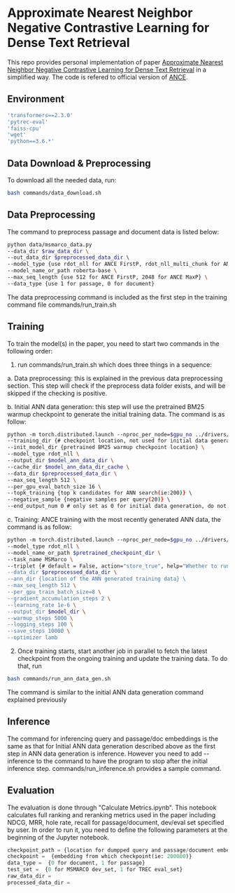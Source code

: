 # Approximate Nearest Neighbor Negative Contrastive Learning for Dense Text Retrieval

This repo provides personal implementation of paper [Approximate Nearest Neighbor Negative Contrastive Learning for Dense Text Retrieval](https://arxiv.org/pdf/2007.00808.pdf) in a simplified way. The code is refered to official version of [ANCE](https://github.com/microsoft/ANCE).

## Environment
```bash
'transformers==2.3.0' 
'pytrec-eval'
'faiss-cpu'
'wget'
'python==3.6.*'
```
## Data Download & Preprocessing

To download all the needed data, run:
```bash
bash commands/data_download.sh 
```

## Data Preprocessing
The command to preprocess passage and document data is listed below:

```bash
python data/msmarco_data.py 
--data_dir $raw_data_dir \
--out_data_dir $preprocessed_data_dir \ 
--model_type {use rdot_nll for ANCE FirstP, rdot_nll_multi_chunk for ANCE MaxP} \ 
--model_name_or_path roberta-base \ 
--max_seq_length {use 512 for ANCE FirstP, 2048 for ANCE MaxP} \ 
--data_type {use 1 for passage, 0 for document}
```

The data preprocessing command is included as the first step in the training command file commands/run_train.sh

## Training

To train the model(s) in the paper, you need to start two commands in the following order:

1. run commands/run_train.sh which does three things in a sequence:

a. Data preprocessing: this is explained in the previous data preprocessing section. This step will check if the preprocess data folder exists, and will be skipped if the checking is positive.

b. Initial ANN data generation: this step will use the pretrained BM25 warmup checkpoint to generate the initial training data. The command is as follow:
```bash
python -m torch.distributed.launch --nproc_per_node=$gpu_no ../drivers/run_ann_data_gen.py 
--training_dir {# checkpoint location, not used for initial data generation} \ 
--init_model_dir {pretrained BM25 warmup checkpoint location} \ 
--model_type rdot_nll \
--output_dir $model_ann_data_dir \
--cache_dir $model_ann_data_dir_cache \
--data_dir $preprocessed_data_dir \
--max_seq_length 512 \
--per_gpu_eval_batch_size 16 \
--topk_training {top k candidates for ANN search(ie:200)} \ 
--negative_sample {negative samples per query(20)} \ 
--end_output_num 0 # only set as 0 for initial data generation, do not set this otherwise
```

c. Training: ANCE training with the most recently generated ANN data, the command is as follow:

```bash
python -m torch.distributed.launch --nproc_per_node=$gpu_no ../drivers/run_ann.py 
--model_type rdot_nll \
--model_name_or_path $pretrained_checkpoint_dir \
--task_name MSMarco \
--triplet {# default = False, action="store_true", help="Whether to run training}\ 
--data_dir $preprocessed_data_dir \
--ann_dir {location of the ANN generated training data} \ 
--max_seq_length 512 \
--per_gpu_train_batch_size=8 \
--gradient_accumulation_steps 2 \
--learning_rate 1e-6 \
--output_dir $model_dir \
--warmup_steps 5000 \
--logging_steps 100 \
--save_steps 10000 \
--optimizer lamb 
```	
2. Once training starts, start another job in parallel to fetch the latest checkpoint from the ongoing training and update the training data. To do that, run
```bash
bash commands/run_ann_data_gen.sh
```
The command is similar to the initial ANN data generation command explained previously

## Inference
The command for inferencing query and passage/doc embeddings is the same as that for Initial ANN data generation described above as the first step in ANN data generation is inference. However you need to add --inference to the command to have the program to stop after the initial inference step. commands/run_inference.sh provides a sample command.

## Evaluation
The evaluation is done through "Calculate Metrics.ipynb". This notebook calculates full ranking and reranking metrics used in the paper including NDCG, MRR, hole rate, recall for passage/document, dev/eval set specified by user. In order to run it, you need to define the following parameters at the beginning of the Jupyter notebook.
```python        
checkpoint_path = {location for dumpped query and passage/document embeddings which is output_dir from run_ann_data_gen.py}
checkpoint =  {embedding from which checkpoint(ie: 200000)}
data_type =  {0 for document, 1 for passage}
test_set =  {0 for MSMARCO dev_set, 1 for TREC eval_set}
raw_data_dir = 
processed_data_dir = 
```
